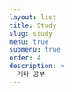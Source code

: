 ```yaml
---
layout: list
title: Study
slug: study
menu: true
submenu: true
order: 4
description: >
  기타 공부
---
```

